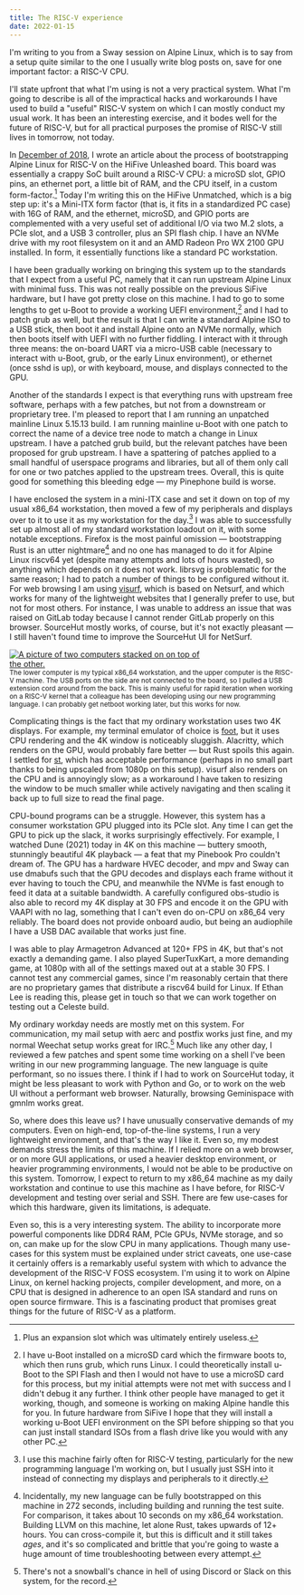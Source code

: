 ```yaml
---
title: The RISC-V experience
date: 2022-01-15
---
```


I'm writing to you from a Sway session on Alpine Linux, which is to say from a
setup quite similar to the one I usually write blog posts on, save for one
important factor: a RISC-V CPU.

I'll state upfront that what I'm using is not a very practical system. What I'm
going to describe is all of the impractical hacks and workarounds I have used to
build a "useful" RISC-V system on which I can mostly conduct my usual work. It
has been an interesting exercise, and it bodes well for the future of RISC-V,
but for all practical purposes the promise of RISC-V still lives in tomorrow,
not today.

In [December of 2018], I wrote an article about the process of bootstrapping
Alpine Linux for RISC-V on the HiFive Unleashed board. This board was
essentially a crappy SoC built around a RISC-V CPU: a microSD slot, GPIO pins,
an ethernet port, a little bit of RAM, and the CPU itself, in a custom
form-factor.[^expansion] Today I'm writing this on the HiFive Unmatched, which
is a big step up: it's a Mini-ITX form factor (that is, it fits in a
standardized PC case) with 16G of RAM, and the ethernet, microSD, and GPIO ports
are complemented with a very useful set of additional I/O via two M.2 slots, a
PCIe slot, and a USB 3 controller, plus an SPI flash chip. I have an NVMe drive
with my root filesystem on it and an AMD Radeon Pro WX 2100 GPU installed. In
form, it essentially functions like a standard PC workstation.

[^expansion]: Plus an expansion slot which was ultimately entirely useless.

[December of 2018]: https://drewdevault.com/2018/12/20/Porting-Alpine-Linux-to-RISC-V.html

I have been gradually working on bringing this system up to the standards that I
expect from a useful PC, namely that it can run upstream Alpine Linux with
minimal fuss. This was not really possible on the previous SiFive hardware, but
I have got pretty close on this machine. I had to go to some lengths to get
u-Boot to provide a working UEFI environment,[^uefi] and I had to patch grub as
well, but the result is that I can write a standard Alpine ISO to a USB stick,
then boot it and install Alpine onto an NVMe normally, which then boots itself
with UEFI with no further fiddling. I interact with it through three means: the
on-board UART via a micro-USB cable (necessary to interact with u-Boot, grub, or
the early Linux environment), or ethernet (once sshd is up), or with keyboard,
mouse, and displays connected to the GPU.

[^uefi]: I have u-Boot installed on a microSD card which the firmware boots to,
  which then runs grub, which runs Linux. I could theoretically install u-Boot
  to the SPI Flash and then I would not have to use a microSD card for this
  process, but my initial attempts were not met with success and I didn't debug
  it any further. I think other people have managed to get it working, though,
  and someone is working on making Alpine handle this for you. In future
  hardware from SiFive I hope that they will install a working u-Boot UEFI
  environment on the SPI before shipping so that you can just install standard
  ISOs from a flash drive like you would with any other PC.

Another of the standards I expect is that everything runs with upstream free
software, perhaps with a few patches, but not from a downstream or proprietary
tree. I'm pleased to report that I am running an unpatched mainline Linux
5.15.13 build. I am running mainline u-Boot with one patch to correct the name
of a device tree node to match a change in Linux upstream. I have a patched grub
build, but the relevant patches have been proposed for grub upstream. I have a
spattering of patches applied to a small handful of userspace programs and
libraries, but all of them only call for one or two patches applied to the
upstream trees. Overall, this is quite good for something this bleeding edge
&mdash; my Pinephone build is worse.

I have enclosed the system in a mini-ITX case and set it down on top of my usual
x86_64 workstation, then moved a few of my peripherals and displays over to it
to use it as my workstation for the day.[^workstation] I was able to
successfully set up almost all of my standard workstation loadout on it, with
some notable exceptions. Firefox is the most painful omission &mdash;
bootstrapping Rust is an utter nightmare[^bootstrap] and no one has managed to
do it for Alpine Linux riscv64 yet (despite many attempts and lots of hours
wasted), so anything which depends on it does not work. librsvg is problematic
for the same reason; I had to patch a number of things to be configured without
it. For web browsing I am using [visurf], which is based on Netsurf, and which
works for many of the lightweight websites that I generally prefer to use, but
not for most others.  For instance, I was unable to address an issue that was
raised on GitLab today because I cannot render GitLab properly on this browser.
SourceHut mostly works, of course, but it's not exactly pleasant &mdash; I still
haven't found time to improve the SourceHut UI for NetSurf.

<a href="https://l.sr.ht/jJWl.jpg">
  <img src="https://l.sr.ht/jJWl.jpg" alt="A picture of two computers stacked on on top of the other." style="max-width: 70%" />
</a>

<div class="text-center"><small>The lower computer is my typical x86_64
workstation, and the upper computer is the RISC-V machine. The USB ports on the
side are not connected to the board, so I pulled a USB extension cord around
from the back. This is mainly useful for rapid iteration when working on a
RISC-V kernel that a colleague has been developing using our new programming
language. I can probably get netboot working later, but this works for
now.</small></div>

[^workstation]: I use this machine fairly often for RISC-V testing, particularly
  for the new programming language I'm working on, but I usually just SSH into
  it instead of connecting my displays and peripherals to it directly.
[^bootstrap]: Incidentally, my new language can be fully bootstrapped on this
  machine in 272 seconds, including building and running the test suite. For
  comparison, it takes about 10 seconds on my x86_64 workstation. Building LLVM
  on this machine, let alone Rust, takes upwards of 12+ hours. You can
  cross-compile it, but this is difficult and it still takes *ages*, and it's so
  complicated and brittle that you're going to waste a huge amount of time
  troubleshooting between every attempt.

[visurf]: https://sr.ht/~sircmpwn/visurf

Complicating things is the fact that my ordinary workstation uses two 4K
displays. For example, my terminal emulator of choice is [foot], but it uses CPU
rendering and the 4K window is noticeably sluggish. Alacritty, which renders on
the GPU, would probably fare better &mdash; but Rust spoils this again. I
settled for [st], which has acceptable performance (perhaps in no small part
thanks to being upscaled from 1080p on this setup). visurf also renders on the
CPU and is annoyingly slow; as a workaround I have taken to resizing the window
to be much smaller while actively navigating and then scaling it back up to full
size to read the final page.

[foot]: https://codeberg.org/dnkl/foot
[st]: https://st.suckless.org/

CPU-bound programs can be a struggle. However, this system has a consumer
workstation GPU plugged into its PCIe slot. Any time I can get the GPU to pick
up the slack, it works surprisingly effectively. For example, I watched Dune
(2021) today in 4K on this machine &mdash; buttery smooth, stunningly beautiful
4K playback &mdash; a feat that my Pinebook Pro couldn't dream of. The GPU has a
hardware HVEC decoder, and mpv and Sway can use dmabufs such that the GPU
decodes and displays each frame without it ever having to touch the CPU, and
meanwhile the NVMe is fast enough to feed it data at a suitable bandwidth. A
carefully configured obs-studio is also able to record my 4K display at 30 FPS
and encode it on the GPU with VAAPI with no lag, something that I can't even do
on-CPU on x86_64 very reliably. The board does not provide onboard audio, but
being an audiophile I have a USB DAC available that works just fine.

I was able to play Armagetron Advanced at 120+ FPS in 4K, but that's not exactly
a demanding game. I also played SuperTuxKart, a more demanding game, at 1080p
with all of the settings maxed out at a stable 30 FPS. I cannot test any
commercial games, since I'm reasonably certain that there are no proprietary
games that distribute a riscv64 build for Linux. If Ethan Lee is reading this,
please get in touch so that we can work together on testing out a Celeste build.

My ordinary workday needs are mostly met on this system. For communication, my
mail setup with aerc and postfix works just fine, and my normal Weechat setup
works great for IRC.[^discord] Much like any other day, I reviewed a few patches
and spent some time working on a shell I've been writing in our new programming
language. The new language is quite performant, so no issues there. I think if I
had to work on SourceHut today, it might be less pleasant to work with Python
and Go, or to work on the web UI without a performant web browser. Naturally,
browsing Geminispace with gmnlm works great.

[^discord]: There's not a snowball's chance in hell of using Discord or Slack on this system, for the record.

So, where does this leave us? I have unusually conservative demands of my
computers. Even on high-end, top-of-the-line systems, I run a very lightweight
environment, and that's the way I like it. Even so, my modest demands stress the
limits of this machine. If I relied more on a web browser, or on more GUI
applications, or used a heavier desktop environment, or heavier programming
environments, I would not be able to be productive on this system. Tomorrow, I
expect to return to my x86_64 machine as my daily workstation and continue to
use this machine as I have before, for RISC-V development and testing over
serial and SSH. There are few use-cases for which this hardware, given its
limitations, is adequate.

Even so, this is a very interesting system. The ability to incorporate more
powerful components like DDR4 RAM, PCIe GPUs, NVMe storage, and so on, can make
up for the slow CPU in many applications. Though many use-cases for this system
must be explained under strict caveats, one use-case it certainly offers is a
remarkably useful system with which to advance the development of the RISC-V
FOSS ecosystem. I'm using it to work on Alpine Linux, on kernel hacking
projects, compiler development, and more, on a CPU that is designed in adherence
to an open ISA standard and runs on open source firmware. This is a fascinating
product that promises great things for the future of RISC-V as a platform.
